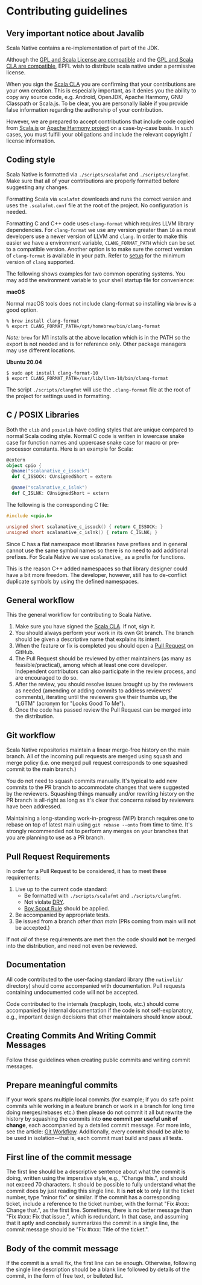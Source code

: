 # Contributing guidelines

## Very important notice about Javalib

Scala Native contains a re-implementation of part of the JDK.

Although the [GPL and Scala License are
compatible](https://www.gnu.org/licenses/license-list.html#ModifiedBSD)
and the [GPL and Scala CLA are
compatible](https://www.gnu.org/licenses/license-list.html#apache2),
EPFL wish to distribute scala native under a permissive license.

When you sign the [Scala CLA](http://typesafe.com/contribute/cla/scala)
you are confirming that your contributions are your own creation. This
is especially important, as it denies you the ability to copy any source
code, e.g. Android, OpenJDK, Apache Harmony, GNU Classpath or Scala.js.
To be clear, you are personally liable if you provide false information
regarding the authorship of your contribution.

However, we are prepared to accept contributions that include code
copied from
[Scala.js](https://github.com/scala-js/scala-js/tree/master/javalib/src/main/scala/java)
or [Apache Harmony project](https://github.com/apache/harmony) on a
case-by-case basis. In such cases, you must fulfill your obligations and
include the relevant copyright / license information.

## Coding style

Scala Native is formatted via `./scripts/scalafmt` and
`./scripts/clangfmt`. Make sure that all of your
contributions are properly formatted before suggesting any changes.

Formatting Scala via `scalafmt` downloads and runs the
correct version and uses the `.scalafmt.conf` file at the
root of the project. No configuration is needed.

Formatting C and C++ code uses `clang-format` which requires
LLVM library dependencies. For `clang-format` we use any
version greater than `10` as most developers use a newer
version of LLVM and `clang`. In order to make this easier we
have a environment variable, `CLANG_FORMAT_PATH` which can
be set to a compatible version. Another option is to make sure the
correct version of `clang-format` is available in your path.
Refer to [setup](../user/setup.md) for the minimum version
of `clang` supported.

The following shows examples for two common operating systems. You may
add the environment variable to your shell startup file for convenience:

**macOS**

Normal macOS tools does not include clang-format so installing via
`brew` is a good option.

``` shell
% brew install clang-format
% export CLANG_FORMAT_PATH=/opt/homebrew/bin/clang-format
```

*Note:* `brew` for M1 installs at the above location which
is in the PATH so the export is not needed and is for reference only.
Other package managers may use different locations.

**Ubuntu 20.04**

``` shell
$ sudo apt install clang-format-10
$ export CLANG_FORMAT_PATH=/usr/lib/llvm-10/bin/clang-format
```

The script `./scripts/clangfmt` will use the
`.clang-format` file at the root of the project for settings
used in formatting.

## C / POSIX Libraries

Both the `clib` and `posixlib` have coding
styles that are unique compared to normal Scala coding style. Normal C
code is written in lowercase snake case for function names and uppercase
snake case for macro or pre-processor constants. Here is an example for
Scala:

``` scala
@extern
object cpio {
  @name("scalanative_c_issock")
  def C_ISSOCK: CUnsignedShort = extern

  @name("scalanative_c_islnk")
  def C_ISLNK: CUnsignedShort = extern
```

The following is the corresponding C file:

``` C
#include <cpio.h>

unsigned short scalanative_c_issock() { return C_ISSOCK; }
unsigned short scalanative_c_islnk() { return C_ISLNK; }
```

Since C has a flat namespace most libraries have prefixes and in general
cannot use the same symbol names so there is no need to add additional
prefixes. For Scala Native we use `scalanative_` as a
prefix for functions.

This is the reason C++ added namespaces so that library designer could
have a bit more freedom. The developer, however, still has to
de-conflict duplicate symbols by using the defined namespaces.

## General workflow

This the general workflow for contributing to Scala Native.

1.  Make sure you have signed the [Scala
    CLA](http://typesafe.com/contribute/cla/scala). If not, sign it.
2.  You should always perform your work in its own Git branch. The
    branch should be given a descriptive name that explains its intent.
3.  When the feature or fix is completed you should open a [Pull
    Request](https://help.github.com/articles/using-pull-requests) on
    GitHub.
4.  The Pull Request should be reviewed by other maintainers (as many as
    feasible/practical), among which at least one core developer.
    Independent contributors can also participate in the review process,
    and are encouraged to do so.
5.  After the review, you should resolve issues brought up by the
    reviewers as needed (amending or adding commits to address
    reviewers' comments), iterating until the reviewers give their
    thumbs up, the "LGTM" (acronym for "Looks Good To Me").
6.  Once the code has passed review the Pull Request can be merged into
    the distribution.

## Git workflow

Scala Native repositories maintain a linear merge-free history on the
main branch. All of the incoming pull requests are merged using squash
and merge policy (i.e. one merged pull request corresponds to one
squashed commit to the main branch.)

You do not need to squash commits manually. It's typical to add new
commits to the PR branch to accommodate changes that were suggested by
the reviewers. Squashing things manually and/or rewriting history on the
PR branch is all-right as long as it's clear that concerns raised by
reviewers have been addressed.

Maintaining a long-standing work-in-progress (WIP) branch requires one
to rebase on top of latest main using `git rebase --onto` from time to
time. It's strongly recommended not to perform any merges on your
branches that you are planning to use as a PR branch.

## Pull Request Requirements

In order for a Pull Request to be considered, it has to meet these
requirements:

1.  Live up to the current code standard:
    -   Be formatted with `./scripts/scalafmt` and
        `./scripts/clangfmt`.
    -   Not violate
        [DRY](https://www.oreilly.com/library/view/97-things-every/9780596809515/ch30.html).
    -   [Boy Scout
        Rule](https://www.oreilly.com/library/view/97-things-every/9780596809515/ch08.html)
        should be applied.
2.  Be accompanied by appropriate tests.
3.  Be issued from a branch *other than main* (PRs coming from main will
    not be accepted.)

If not *all* of these requirements are met then the code should **not**
be merged into the distribution, and need not even be reviewed.

## Documentation

All code contributed to the user-facing standard library (the
`nativelib/` directory) should come accompanied with
documentation. Pull requests containing undocumented code will not be
accepted.

Code contributed to the internals (nscplugin, tools, etc.) should come
accompanied by internal documentation if the code is not
self-explanatory, e.g., important design decisions that other
maintainers should know about.

## Creating Commits And Writing Commit Messages

Follow these guidelines when creating public commits and writing commit
messages.

## Prepare meaningful commits

If your work spans multiple local commits (for example; if you do safe
point commits while working in a feature branch or work in a branch for
long time doing merges/rebases etc.) then please do not commit it all
but rewrite the history by squashing the commits into **one commit per
useful unit of change**, each accompanied by a detailed commit message.
For more info, see the article: [Git
Workflow](http://sandofsky.com/blog/git-workflow.html). Additionally,
every commit should be able to be used in isolation--that is, each
commit must build and pass all tests.

## First line of the commit message

The first line should be a descriptive sentence about what the commit is
doing, written using the imperative style, e.g., "Change this.", and
should not exceed 70 characters. It should be possible to fully
understand what the commit does by just reading this single line. It is
**not ok** to only list the ticket number, type "minor fix" or
similar. If the commit has a corresponding ticket, include a reference
to the ticket number, with the format "Fix #xxx: Change that.", as the
first line. Sometimes, there is no better message than "Fix #xxx: Fix
that issue.", which is redundant. In that case, and assuming that it
aptly and concisely summarizes the commit in a single line, the commit
message should be "Fix #xxx: Title of the ticket.".

## Body of the commit message

If the commit is a small fix, the first line can be enough. Otherwise,
following the single line description should be a blank line followed by
details of the commit, in the form of free text, or bulleted list.
